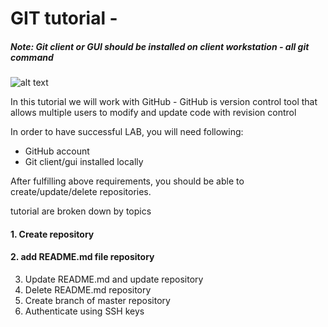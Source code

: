 # GIT tutorial -

##### *Note: Git client or GUI should be installed on client workstation - all git command*


![alt text](https://camo.githubusercontent.com/fb782da4019ab66eeea35cc9b9ce73b2438b1688/687474703a2f2f646f632e72756c746f722e636f6d2f696d616765732f6769746875622d6c6f676f2e706e67 "Logo Title Text 1")

In this tutorial we will work with GitHub - GitHub is version control tool that allows multiple users to modify and update code with revision control

In order to have successful LAB, you will need following:

* GitHub account
* Git client/gui installed locally

After fulfilling above requirements, you should be able to create/update/delete repositories.

tutorial are broken down by topics

#### 1. Create repository
#### 2. add README.md file repository
3. Update README.md  and update repository
4. Delete README.md repository
5. Create branch of master repository
6. Authenticate using SSH keys
